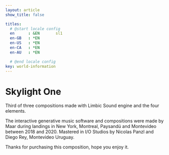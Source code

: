 ```yaml
---
layout: article
show_title: false

titles:
  # @start locale config
  en      : &EN       sl1
  en-GB   : *EN
  en-US   : *EN
  en-CA   : *EN
  en-AU   : *EN

  # @end locale config
key: world-information
---
```


# Skylight One

Third of three compositions made with Limbic Sound engine and the four elements. 

The interactive generative music software and compositions were made by Maar during landings in New York, Montreal, Paysandú and Montevideo between 2018 and 2020.
Mastered in I/O Studios by Nicolas Panzl and Diego Rey, Montevideo Uruguay.


Thanks for purchasing this composition, hope you enjoy it. 
